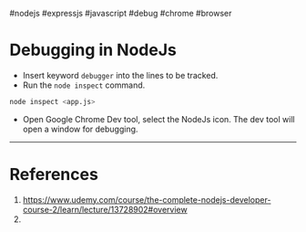 #nodejs #expressjs #javascript  #debug #chrome #browser 

# Debugging in NodeJs
- Insert keyword `debugger` into the lines to be tracked.
- Run the `node inspect` command.
```bash title='Command to debug'
node inspect <app.js>
```

- Open Google Chrome Dev tool, select the NodeJs icon. The dev tool  will open a window for debugging.

---
# References
1. https://www.udemy.com/course/the-complete-nodejs-developer-course-2/learn/lecture/13728902#overview
2. 